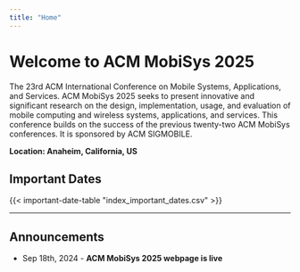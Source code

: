 ```yaml
---
title: "Home"
---
```

# Welcome to ACM MobiSys 2025

The 23rd ACM International Conference on Mobile Systems, Applications, and Services. ACM MobiSys 2025 seeks to present innovative and significant research on the design, implementation, usage, and evaluation of mobile computing and wireless systems, applications, and services. This conference builds on the success of the previous twenty-two ACM MobiSys conferences. It is sponsored by ACM SIGMOBILE.
    
**Location: Anaheim, California, US**

## Important Dates

<!-- Modify the assets/index_important_dates.csv to modify the date -->
{{< important-date-table "index_important_dates.csv" >}}

<!-- | **Demo and Poster Deadline**   | May 11th, 2022, 20:00 EDT |
| **PhD Forum Deadline**         | June 10th, 2024 AoE       |
| **IoT Day**                    | June 27th                 |
| **Poster and Demo Sessions**   | June 28th                 |
| **Main Conference**            | June 5th to June 7th      |
| **Workshops**                  | July 1st                  | -->

---

## Announcements

- Sep 18th, 2024 - **ACM MobiSys 2025 webpage is live**

